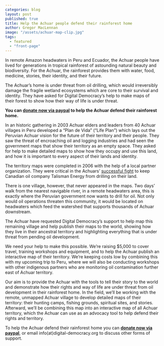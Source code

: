 ```yaml
---
categories: blog
layout: post
published: true
title: Help the Achuar people defend their rainforest home
author: Gregor MacLennan
image: "/assets/achuar-map-clip.jpg"
tags: 
  - featured
  - "front-page"
---
```


In remote Amazon headwaters in Peru and Ecuador, the Achuar people have lived for generations in tropical rainforest of astounding natural beauty and biodiversity. For the Achuar, the rainforest provides them with water, food, medicine, stories, their identity, and their future.

The Achuar’s home is under threat from oil drilling, which would irreversibly damage the fragile wetland ecosystems which are core to their survival and identity. They have asked for Digital Democracy’s help to make maps of their forest to show how their way of life is under threat.

**You can [donate now via paypal](http://www.digital-democracy.org/donate) to help the Achuar defend their rainforest home.**

In an historic gathering in 2003 Achuar elders and leaders from 40 Achuar villages in Peru developed a “Plan de Vida” (“Life Plan”) which lays out the Peruvian Achuar vision for the future of their territory and their people. They saw the threat of encroaching oil and logging industries and had seen the government maps that show their territory as an empty space. They asked for help to make detailed maps to show how they occupy and use this land, and how it is important to every aspect of their lands and identity.

The territory maps were completed in 2006 with the help of a local partner organization. They were critical in the Achuars’ [successful fight](http://amazonwatch.org/news/2012/0913-talisman-energy-withdraws-from-peruvian-amazon) to keep Canadian oil company Talisman Energy from drilling on their land.

There is one village, however, that never appeared in the maps. Two days’ walk from the nearest navigable river, in a remote headwaters area, this is exactly where the Peruvian government now wants to drill for oil. Not only would oil operations threaten this community, it would be located on headwaters which feed the watershed that supports thousands of Achuar downstream.

The Achuar have requested Digital Democracy’s support to help map this remaining village and help publish their maps to the world, showing how they live in their ancestral territory and highlighting everything that is under threat from pending oil development.

We need your help to make this possible. We’re raising $5,000 to cover travel, training workshops and equipment, and to help the Achuar publish an interactive map of their territory. We’re keeping costs low by combining this with my upcoming trip to Peru, where we will also be conducting workshops with other indigenous partners who are monitoring oil contamination further east of Achuar territory.

Our aim is to provide the Achuar with the tools to tell their story to the world and demonstrate how their rights and way of life are under threat from oil development in their rainforest home. In the field, we’ll be working with the remote, unmapped Achuar village to develop detailed maps of their territory: their hunting camps, fishing grounds, spiritual sites, and stories. Afterward, we’ll be combining this map into an interactive map of all Achuar territory, which the Achuar can use as an advocacy tool to help defend their rights and territory.

To help the Achuar defend their rainforest home you can **[donate now via paypal](http://www.digital-democracy.org/donate)**, or email info(at)digital-democracy.org to discuss other forms of support.